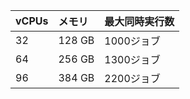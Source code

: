 | vCPUs | メモリ    | 最大同時実行数 |
|:----- |:------ |:------- |
| 32    | 128 GB | 1000ジョブ |
| 64    | 256 GB | 1300ジョブ |
| 96    | 384 GB | 2200ジョブ |
